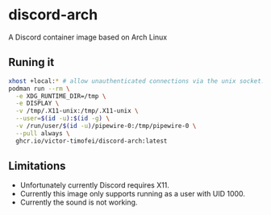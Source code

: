 # discord-arch
A Discord container image based on Arch Linux

## Runing it

```bash
xhost +local:* # allow unauthenticated connections via the unix socket.
podman run --rm \
  -e XDG_RUNTIME_DIR=/tmp \
  -e DISPLAY \
  -v /tmp/.X11-unix:/tmp/.X11-unix \
  --user=$(id -u):$(id -g) \
  -v /run/user/$(id -u)/pipewire-0:/tmp/pipewire-0 \
  --pull always \
  ghcr.io/victor-timofei/discord-arch:latest
```

## Limitations
- Unfortunately currently Discord requires X11.
- Currently this image only supports running as a user with UID 1000.
- Currently the sound is not working.
